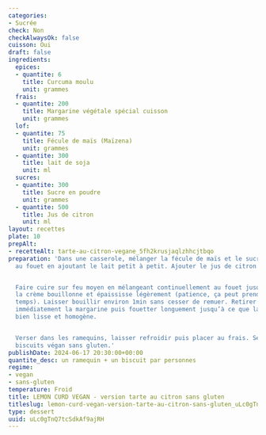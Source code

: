 ```yaml
---
categories:
- Sucrée
check: Non
checkAlwaysOk: false
cuisson: Oui
draft: false
ingredients:
  epices:
  - quantite: 6
    title: Curcuma moulu
    unit: grammes
  frais:
  - quantite: 200
    title: Margarine végétale spécial cuisson
    unit: grammes
  lof:
  - quantite: 75
    title: Fécule de maïs (Maïzena)
    unit: grammes
  - quantite: 300
    title: lait de soja
    unit: ml
  sucres:
  - quantite: 300
    title: Sucre en poudre
    unit: grammes
  - quantite: 500
    title: Jus de citron
    unit: ml
layout: recettes
plate: 10
prepAlt:
- recetteAlt: tarte-au-citron-vegane_5fh2krusjaqlzhhcjtbqo
preparation: 'Dans une casserole, mélanger la fécule de maïs et le sucre. Délayer
  au fouet en ajoutant le lait petit à petit. Ajouter le jus de citron.


  Faire cuire sur feu moyen en mélangeant continuellement au fouet jusqu’à ce que
  la crème bouillonne et épaississe légèrement (patience, ça peut prendre un peu de
  temps). Laisser bouillir environ 1min sans cesser de remuer. Retirer du feu, ajoutez
  immédiatement la margarine puis fouetter longuement jusqu’à ce que la crème soit
  bien lisse et homogène.


  Verser dans les ramequins, laisser refroidir puis placer au frais. Servir avec deux
  biscuits végan sans gluten.'
publishDate: 2024-06-17 20:30:00+00:00
quantite_desc: un ramequin + un biscuit par personnes
regime:
- vegan
- sans-gluten
temperature: Froid
title: LEMON CURD VEGAN - version tarte au citron sans gluten
titleslug: lemon-curd-vegan-version-tarte-au-citron-sans-gluten_uLc0gTnQ7tcSdkAf9ajRH
type: dessert
uuid: uLc0gTnQ7tcSdkAf9ajRH
---
```

